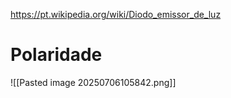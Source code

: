 https://pt.wikipedia.org/wiki/Diodo_emissor_de_luz
# Polaridade
![[Pasted image 20250706105842.png]]
# 